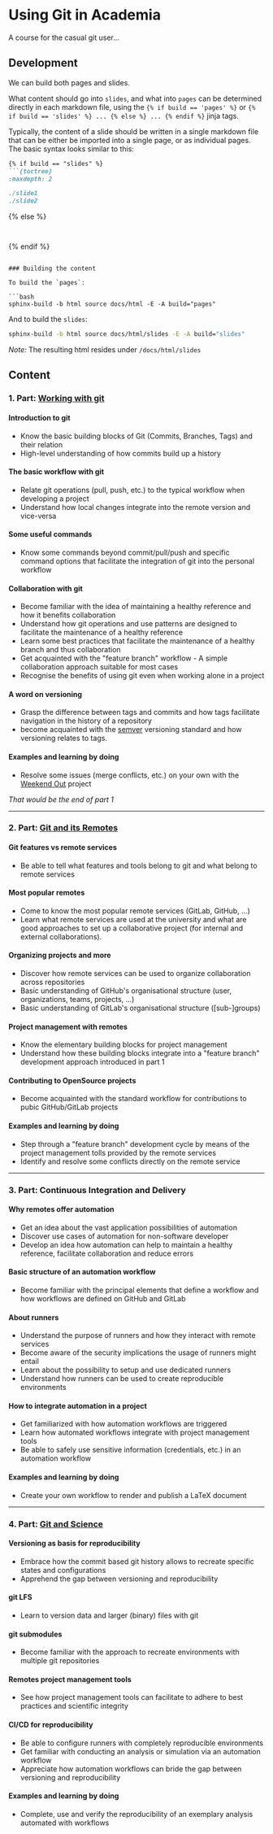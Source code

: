 # Using Git in Academia

A course for the casual git user...

 <!-- redame-include -->

## Development

We can build both pages and slides.

What content should go into `slides`, and what into `pages` can be
determined directly in each markdown file, using the `{% if build == 'pages' %}`
or `{% if build == 'slides' %} ... {% else %} ... {% endif %}` jinja tags.

Typically, the content of a slide should be written in a single markdown file
that can be either be imported into a single page, or as individual pages.
The basic syntax looks similar to this:

```markdown
{% if build == "slides" %}
```{toctree}
:maxdepth: 2

./slide1
./slide2
```
{% else %}
```{include} ./slide1.md
```
```{include} ./slide2.md
```
{% endif %}
```

### Building the content

To build the `pages`:

```bash
sphinx-build -b html source docs/html -E -A build="pages"
```

And to build the `slides`:

```bash
sphinx-build -b html source docs/html/slides -E -A build="slides"
```

_Note:_ The resulting html resides under `/docs/html/slides`

## Content

 <!-- syllabus-include -->

### 1. Part: [Working with git](https://github.com/t4d-gmbh/working-with-git)

#### Introduction to git
- Know the basic building blocks of Git (Commits, Branches, Tags) and their relation
- High-level understanding of how commits build up a history

#### The basic workflow with git
- Relate git operations (pull, push, etc.) to the typical workflow when developing a project
- Understand how local changes integrate into the remote version and vice-versa

#### Some useful commands
- Know some commands beyond commit/pull/push and specific command options that facilitate the integration of git into the personal workflow

#### Collaboration with git
- Become familiar with the idea of maintaining a healthy reference and how it benefits collaboration
- Understand how git operations and use patterns are designed to facilitate the maintenance of a healthy reference
- Learn some best practices that facilitate the maintenance of a healthy branch and thus collaboration
- Get acquainted with the "feature branch" workflow - A simple collaboration approach suitable for most cases
- Recognise the benefits of using git even when working alone in a project

#### A word on versioning
- Grasp the difference between tags and commits and how tags facilitate navigation in the history of a repository
- become acquainted with the [semver](semver.org) versioning standard and how versioning relates to tags.

#### Examples and learning by doing
- Resolve some issues (merge conflicts, etc.) on your own with the [Weekend Out](https://github.com/t4d-gmbh/Weekend-Out) project

_That would be the end of part 1_



---

### 2. Part: [Git and its Remotes](https://github.com/t4d-gmbh/git-and-its-remotes)

#### Git features vs remote services
- Be able to tell what features and tools belong to git and what belong to remote services

#### Most popular remotes
- Come to know the most popular remote services (GitLab, GitHub, ...)
- Learn what remote services are used at the university and what are good approaches to set up a collaborative project (for internal and external collaborations).

#### Organizing projects and more
- Discover how remote services can be used to organize collaboration across repositories
- Basic understanding of GitHub's organisational structure (user, organizations, teams, projects, ...)
- Basic understanding of GitLab's organisational structure ([sub-]groups)

#### Project management with remotes
- Know the elementary building blocks for project management
- Understand how these building blocks integrate into a "feature branch" development approach introduced in part 1

#### Contributing to OpenSource projects
- Become acquainted with the standard workflow for contributions to pubic GitHub/GitLab projects

#### Examples and learning by doing
- Step through a "feature branch" development cycle by means of the project management tolls provided by the remote services
- Identify and resolve some conflicts directly on the remote service


---


### 3. Part: Continuous Integration and Delivery

#### Why remotes offer automation
- Get an idea about the vast application possibilities of automation
- Discover use cases of automation for non-software developer
- Develop an idea how automation can help to maintain a healthy reference, facilitate collaboration and reduce errors

#### Basic structure of an automation workflow
- Become familiar with the principal elements that define a workflow and how workflows are defined on GitHub and GitLab

#### About runners
- Understand the purpose of runners and how they interact with remote services
- Become aware of the security implications the usage of runners might entail
- Learn about the possibility to setup and use dedicated runners
- Understand how runners can be used to create reproducible environments

#### How to integrate automation in a project
- Get familiarized with how automation workflows are triggered
- Learn how automated workflows integrate with project management tools
- Be able to safely use sensitive information (credentials, etc.) in an automation workflow

#### Examples and learning by doing
- Create your own workflow to render and publish a LaTeX document


---

### 4. Part: [Git and Science](https://github.com/t4d-gmbh/git-and-science)

#### Versioning as basis for reproducibility
- Embrace how the commit based git history allows to recreate specific states and configurations
- Apprehend the gap between versioning and reproducibility

#### git LFS
- Learn to version data and larger (binary) files with git

#### git submodules
- Become familiar with the approach to recreate environments with multiple git repositories

#### Remotes project management tools
- See how project management tools can facilitate to adhere to best practices and scientific integrity

#### CI/CD for reproducibility
- Be able to configure runners with completely reproducible environments
- Get familiar with conducting an analysis or simulation via an automation workflow
- Appreciate how automation workflows can bride the gap between versioning and reproducibility

#### Examples and learning by doing
- Complete, use and verify the reproducibility of an exemplary analysis automated with workflows
